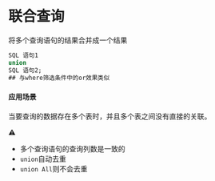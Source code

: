 # 联合查询

将多个查询语句的结果合并成一个结果

```sql
SQL 语句1
union 
SQL 语句2;
## 与where筛选条件中的or效果类似
```

#### 应用场景

当要查询的数据存在多个表时，并且多个表之间没有直接的关联。

:warning:

+ 多个查询语句的查询列数是一致的
+ `union`自动去重
+ `union All`则不会去重



